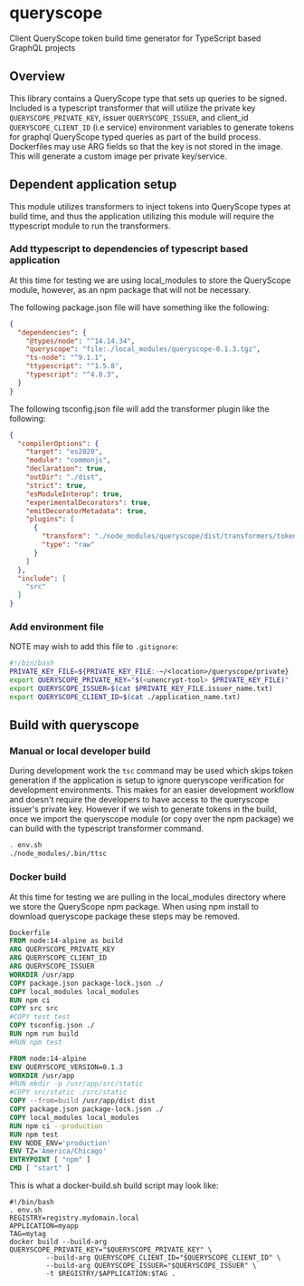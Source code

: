 # queryscope
Client QueryScope token build time generator for TypeScript based GraphQL projects

## Overview
This library contains a QueryScope type that sets up queries to be signed. Included
is a typescript transformer that will utilize the private key `QUERYSCOPE_PRIVATE_KEY`,
issuer `QUERYSCOPE_ISSUER`, and client_id `QUERYSCOPE_CLIENT_ID` (i.e service)
environment variables to generate tokens for graphql QueryScope typed queries as part
of the build process. Dockerfiles may use ARG fields so that the key is not stored in
the image. This will generate a custom image per private key/service.

## Dependent application setup
This module utilizes transformers to inject tokens into QueryScope types at build time,
and thus the application utilizing this module will require the ttypescript module to
run the transformers.

### Add ttypescript to dependencies of typescript based application
At this time for testing we are using local_modules to store the QueryScope module, however, as an npm package that will not be necessary.

The following package.json file will have something like the following:
```json
{
  "dependencies": {
    "@types/node": "^14.14.34",
    "queryscope": "file:./local_modules/queryscope-0.1.3.tgz",
    "ts-node": "^9.1.1",
    "ttypescript": "^1.5.8",
    "typescript": "^4.0.3",
  }
}
```

The following tsconfig.json file will add the transformer plugin like the following:
```json
{
  "compilerOptions": {
    "target": "es2020",
    "module": "commonjs",
    "declaration": true,
    "outDir": "./dist",
    "strict": true,
    "esModuleInterop": true,
    "experimentalDecorators": true,
    "emitDecoratorMetadata": true,
    "plugins": [
      {
        "transform": "./node_modules/queryscope/dist/transformers/tokenizer.js",
       	"type": "raw"
      }
    ]
  },
  "include": [
    "src"
  ]
}
```

### Add environment file
NOTE may wish to add this file to `.gitignore`:
```bash
#!/bin/bash
PRIVATE_KEY_FILE=${PRIVATE_KEY_FILE:-~/<location>/queryscope/private}
export QUERYSCOPE_PRIVATE_KEY="$(<unencrypt-tool> $PRIVATE_KEY_FILE)"
export QUERYSCOPE_ISSUER=$(cat $PRIVATE_KEY_FILE.issuer_name.txt)
export QUERYSCOPE_CLIENT_ID=$(cat ./application_name.txt)
```

## Build with queryscope

### Manual or local developer build
During development work the `tsc` command may be used which skips token generation if the application is setup to ignore queryscope verification for development environments. This makes for an easier development workflow and doesn't require the developers to have access to the queryscope issuer's private key. However if we wish to generate tokens in the build, once we import the queryscope module (or copy over the npm package) we can build with the typescript transformer command.
```bash
. env.sh
./node_modules/.bin/ttsc
```

### Docker build
At this time for testing we are pulling in the local_modules directory where we store the QueryScope npm package. When using npm install to download queryscope package these steps may be removed.
```Dockerfile
Dockerfile 
FROM node:14-alpine as build
ARG QUERYSCOPE_PRIVATE_KEY
ARG QUERYSCOPE_CLIENT_ID
ARG QUERYSCOPE_ISSUER
WORKDIR /usr/app
COPY package.json package-lock.json ./
COPY local_modules local_modules
RUN npm ci
COPY src src
#COPY test test
COPY tsconfig.json ./
RUN npm run build
#RUN npm test

FROM node:14-alpine
ENV QUERYSCOPE_VERSION=0.1.3
WORKDIR /usr/app
#RUN mkdir -p /usr/app/src/static
#COPY src/static ./src/static
COPY --from=build /usr/app/dist dist
COPY package.json package-lock.json ./
COPY local_modules local_modules
RUN npm ci --production
RUN npm test
ENV NODE_ENV='production'
ENV TZ='America/Chicago'
ENTRYPOINT [ "npm" ]
CMD [ "start" ]
```

This is what a docker-build.sh build script may look like:
```
#!/bin/bash
. env.sh
REGISTRY=registry.mydomain.local
APPLICATION=myapp
TAG=mytag
docker build --build-arg QUERYSCOPE_PRIVATE_KEY="$QUERYSCOPE_PRIVATE_KEY" \
	     --build-arg QUERYSCOPE_CLIENT_ID="$QUERYSCOPE_CLIENT_ID" \
	     --build-arg QUERYSCOPE_ISSUER="$QUERYSCOPE_ISSUER" \
	     -t $REGISTRY/$APPLICATION:$TAG .
```
